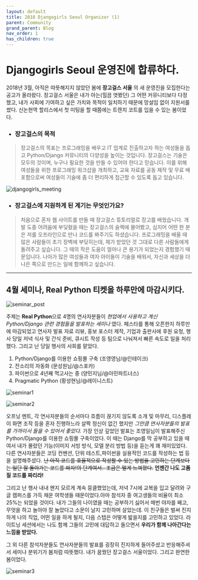 ```yaml
---
layout: default
title: 2018 Djangogirls Seoul Organizor (1)
parent: Community
grand_parent: Blog
nav_order: 1
has_children: true
---
```


# Djangogirls Seoul 운영진에 합류하다.

2018년 3월, 아직은 따뜻해지지 않았던 봄에 **장고걸스 서울** 의 새 운영진을 모집한다는 공고가 올라왔다. 장고걸스 서울은 내가 아는(힐끔 엿봤던) 그 어떤 커뮤니티보다 다정했고, 내가 사회에 기여하고 싶은 가치와 목적이 일치하기 때문에 망설임 없이 지원서를 썼다. 신논현역 할리스에서 첫 미팅을 할 때쯤에는 트렌치 코트를 입을 수 있는 봄이었다.<br>


- ### 장고걸스의 목적

>장고걸스의 목표는 프로그래밍을 배우고 IT 업계로 진출하고자 하는 여성들을 돕고 Python/Django 커뮤니티의 다양성을 높이는 것입니다. 장고걸스는 기술은 모두의 것이며, 누구나 필요한 것을 만들 수 있어야 한다고 믿습니다. 이를 위해 여성들을 위한 프로그래밍 워크샵을 개최하고, 교육 자료를 공동 제작 및 무료 배포함으로써 여성들이 기술에 좀 더 편리하게 접근할 수 있도록 돕고 있습니다.

![djangogirls_meeting](https://user-images.githubusercontent.com/18614517/49999465-43306a80-ffda-11e8-81b3-7420460b4873.jpeg)

- ### 장고걸스에 지원하게 된 계기는 무엇인가요?

>처음으로 혼자 웹 사이트를 만들 때 장고걸스 튜토리얼로 장고를 배웠습니다. 개발 도중 어려움에 부딪혔을 때는 장고걸스의 슬랙에 물어봤고, 심지어 어떤 한 분은 저를 오프라인으로 만나 코드를 봐주기도 하셨습니다. 프로그래밍을 배울 때 많은 사람들이 초기 장벽에 부딪히는데, 제가 받았던 것 그대로 다른 사람들에게 돌려주고 싶습니다. 그 때의 작은 도움이 얼마나 큰 용기가 되었는지 경험했기 때문입니다. 나아가 많은 여성들과 여자 아이들이 기술을 배워서, 자신과 세상을 더 나은 쪽으로 만드는 일에 함께하고 싶습니다.

---

## 4월 세미나, Real Python 티켓을 하루만에 마감시키다.

![seminar_post](https://user-images.githubusercontent.com/18614517/49999485-55120d80-ffda-11e8-9895-1fcacb343a99.jpg)

주제는 **Real Python**으로 4명의 연사자분들이 _현업에서 사용하고 계신 Python/Django 관련 경험들을 발표하는 세미나_ 였다. 페스타를 통해 오픈한지 하루만에 마감되었고 연사자 발표 자료 리뷰, 홍보 포스터 제작, 기업과 출판사에 후원 요청, 행사 당일 저녁 식사 및 간식 준비, 큐시트 작성 등 팀으로 나눠져서 빠른 속도로 일을 처리했다. 그리고 난 당일 행사의 사회를 맡았다.

1. Python/Django를 이용한 쇼핑몰 구축 (조영영님/@인테이크)
1. 잔소리의 자동화 (문성원님/@스포카)
1. 파이썬으로 4년째 먹고사는 중 (양민지님/@아민파트너스)
1. Pragmatic Python (황성현님/@레이니스트)


![seminar1](https://user-images.githubusercontent.com/18614517/49999562-825ebb80-ffda-11e8-989e-bd58dab0750d.jpg)

![seminar2](https://user-images.githubusercontent.com/18614517/49999582-90144100-ffda-11e8-95dc-4962dc0fe1f4.jpg)


오프닝 멘트, 각 연사자분들의 순서마다 흐름이 끊기지 않도록 소개 및 마무리, 디스플레이 화면 조작 등을 혼자 진행하느라 살짝 정신이 없긴 했지만 _그만큼 연사자분들의 발표를 가까이서 들을 수 있어서 좋았다._ 
가장 인상 깊었던 발표는 조영일님이 발표해주신 Python/Django를 이용한 쇼핑몰 구축이었다. 이 때는 Django를 막 공부하고 있을 때여서 내가 몰랐던 기능(이미지 서빙 방식, 모델 분리 방법 등)을 듣는게 꽤 재미있었다. 다른 연사자분들은 코딩 컨벤션, 단위 테스트,파이썬을 실용적인 코드를 작성하는 법 등을 설명해주셨다. ~~난 아직 코드를 효율적으로 작성할 수 있는 방법을 고민하는 단계보다는 일단 잘 돌아가는 코드를 짜자!의 단계여서.. 조금은 멀게 느껴졌다.~~ **언젠간 나도 고품질 코드를 짜리라!**

그리고 난 행사 내내 왠지 모르게 계속 뭉클했었는데, 저녁 7시에 교복을 입고 달려와 구글 캠퍼스를 가득 채운 여학생들 때문이었다.아마 참석자 중 여고생들의 비율이 최소 25%는 되었을 것이다. 내가 그들의 나이였을 때는 공부하기 싫어서 매번 야자를 째고, 무엇을 하고 놀아야 잘 놀았다고 소문이 날지 고민하며 살았는데. 이 친구들은 벌써 진지하게 나의 직업, 어떤 일을 하게 될지, 다음 스텝은 어떻게 밟을지를 고민하고 있었다. 라이트닝 세션에서는 나도 함께 그들의 고민에 대답하고 들으면서 **우리가 함께 나아간다는 느낌을 받았다.**

그 외 다른 참석자분들도 연사자분들의 발표를 굉장히 진지하게 들어주셨고 반응해주셔서 세미나 분위기가 봄처럼 따뜻했다. 내가 꿈꿨던 장고걸스 서울이었다. 그리고 완연한 봄이었다.

![seminar3](https://user-images.githubusercontent.com/18614517/49999595-99051280-ffda-11e8-8edb-640182d367f9.jpg)
















